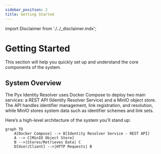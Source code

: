 ```yaml
---
sidebar_position: 2
title: Getting Started
---
```


import Disclaimer from './../\_disclaimer.mdx';

<Disclaimer />

# Getting Started

This section will help you quickly set up and understand the core components of the system.

## System Overview

The Pyx Identity Resolver uses Docker Compose to deploy two main services: a REST API (Identity Resolver Service) and a MinIO object store. The API handles identifier management, link registration, and resolution, while MinIO stores system data such as identifier schemes and link sets.

Here’s a high-level architecture of the system you’ll stand up:

```mermaid
graph TD
    A[Docker Compose] --> B[Identity Resolver Service - REST API]
    A --> C[MinIO Object Store]
    B -->|Stores/Retrieves Data| C
    D[User/Client] -->|HTTP Requests| B
```
